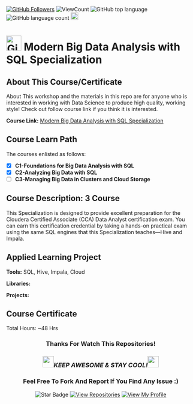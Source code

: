 <a href="https://github.com/bdfd"><img src="https://img.shields.io/github/followers/bdfd?label=Follow%20Me&logo=github" alt="GitHub Followers" /></a>
![ViewCount](<https://views.whatilearened.today/views/github/BDFD-LearningGround/Modern-Big-Data-Analysis-with-SQL-Specialization_OP.svg?cache=remove>)
![GitHub top language](<https://img.shields.io/github/languages/top/BDFD-LearningGround/Modern-Big-Data-Analysis-with-SQL-Specialization_OP?style=flat>)
![GitHub language count](https://img.shields.io/github/languages/count/BDFD-LearningGround/Modern-Big-Data-Analysis-with-SQL-Specialization_OP?style=flat)
<img height=20 src="https://cdn.jsdelivr.net/gh/bdfd/Personal_Image_Repo/7.Color-Icon/Status/On_Progress.svg" alt="bdfd" />

# <a href="https://github.com/bdfd"><img height=40 src="https://cdn.jsdelivr.net/gh/bdfd/Personal_Image_Repo/4.Stamp/BDFD_Stamp.png" alt="GitHub Followers" /></a> Modern Big Data Analysis with SQL Specialization

## About This Course/Certificate

About This workshop and the materials in this repo are for anyone who is interested in working with Data Science to produce high quality, working style! Check out follow course link if you think it is interested.

**Course Link:** [Modern Big Data Analysis with SQL Specialization](https://www.coursera.org/specializations/cloudera-big-data-analysis-sql)

## Course Learn Path

The courses enlisted as follows:

- [x] **C1-Foundations for Big Data Analysis with SQL**
- [x] **C2-Analyzing Big Data with SQL**
- [ ] **C3-Managing Big Data in Clusters and Cloud Storage**

## Course Description: 3 Course

This Specialization is designed to provide excellent preparation for the Cloudera Certified Associate (CCA) Data Analyst certification exam. You can earn this certification credential by taking a hands-on practical exam using the same SQL engines that this Specialization teaches—Hive and Impala.

## Applied Learning Project

**Tools:** SQL, Hive, Impala, Cloud

**Libraries:**  

**Projects:**  

## Course Certificate

Total Hours: ~48 Hrs

<div align="center">

### Thanks For Watch This Repositories!

### <img src="https://media.giphy.com/media/WUlplcMpOCEmTGBtBW/giphy.gif" width="30"><i>KEEP AWESOME & STAY COOL!</i><img src="https://media.giphy.com/media/WUlplcMpOCEmTGBtBW/giphy.gif" width="30">

### Feel Free To Fork And Report If You Find Any Issue :)

![Star Badge](https://img.shields.io/static/v1?label=%F0%9F%8C%9F&message=If%20Useful&style=style=flat&color=BC4E99)
[![View Repositories](https://img.shields.io/badge/View-My_Repositories-blue?logo=GitHub)](https://github.com/bdfd?tab=repositories)
[![View My Profile](https://img.shields.io/badge/View-My_Profile-green?logo=GitHub)](https://github.com/bdfd)   
</div>
